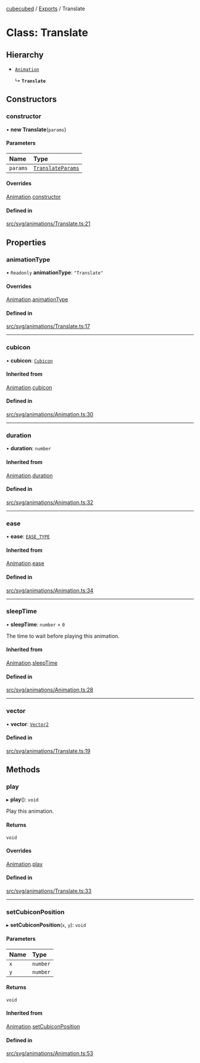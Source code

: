 [cubecubed](/reference/README.md) / [Exports](/reference/modules.md) / Translate

# Class: Translate

## Hierarchy

- [`Animation`](/reference/classes/Animation.md)

  ↳ **`Translate`**

## Constructors

### constructor

• **new Translate**(`params`)

#### Parameters

| Name | Type |
| :------ | :------ |
| `params` | [`TranslateParams`](/reference/interfaces/TranslateParams.md) |

#### Overrides

[Animation](/reference/classes/Animation.md).[constructor](/reference/classes/Animation.md#constructor)

#### Defined in

[src/svg/animations/Translate.ts:21](https://github.com/imaphatduc/cubecubed/blob/0bd348a/src/svg/animations/Translate.ts#L21)

## Properties

### animationType

• `Readonly` **animationType**: ``"Translate"``

#### Overrides

[Animation](/reference/classes/Animation.md).[animationType](/reference/classes/Animation.md#animationtype)

#### Defined in

[src/svg/animations/Translate.ts:17](https://github.com/imaphatduc/cubecubed/blob/0bd348a/src/svg/animations/Translate.ts#L17)

___

### cubicon

• **cubicon**: [`Cubicon`](/reference/classes/Cubicon.md)

#### Inherited from

[Animation](/reference/classes/Animation.md).[cubicon](/reference/classes/Animation.md#cubicon)

#### Defined in

[src/svg/animations/Animation.ts:30](https://github.com/imaphatduc/cubecubed/blob/0bd348a/src/svg/animations/Animation.ts#L30)

___

### duration

• **duration**: `number`

#### Inherited from

[Animation](/reference/classes/Animation.md).[duration](/reference/classes/Animation.md#duration)

#### Defined in

[src/svg/animations/Animation.ts:32](https://github.com/imaphatduc/cubecubed/blob/0bd348a/src/svg/animations/Animation.ts#L32)

___

### ease

• **ease**: [`EASE_TYPE`](/reference/types/EASE_TYPE.md)

#### Inherited from

[Animation](/reference/classes/Animation.md).[ease](/reference/classes/Animation.md#ease)

#### Defined in

[src/svg/animations/Animation.ts:34](https://github.com/imaphatduc/cubecubed/blob/0bd348a/src/svg/animations/Animation.ts#L34)

___

### sleepTime

• **sleepTime**: `number` = `0`

The time to wait before playing this animation.

#### Inherited from

[Animation](/reference/classes/Animation.md).[sleepTime](/reference/classes/Animation.md#sleeptime)

#### Defined in

[src/svg/animations/Animation.ts:28](https://github.com/imaphatduc/cubecubed/blob/0bd348a/src/svg/animations/Animation.ts#L28)

___

### vector

• **vector**: [`Vector2`](/reference/classes/Vector2.md)

#### Defined in

[src/svg/animations/Translate.ts:19](https://github.com/imaphatduc/cubecubed/blob/0bd348a/src/svg/animations/Translate.ts#L19)

## Methods

### play

▸ **play**(): `void`

Play this animation.

#### Returns

`void`

#### Overrides

[Animation](/reference/classes/Animation.md).[play](/reference/classes/Animation.md#play)

#### Defined in

[src/svg/animations/Translate.ts:33](https://github.com/imaphatduc/cubecubed/blob/0bd348a/src/svg/animations/Translate.ts#L33)

___

### setCubiconPosition

▸ **setCubiconPosition**(`x`, `y`): `void`

#### Parameters

| Name | Type |
| :------ | :------ |
| `x` | `number` |
| `y` | `number` |

#### Returns

`void`

#### Inherited from

[Animation](/reference/classes/Animation.md).[setCubiconPosition](/reference/classes/Animation.md#setcubiconposition)

#### Defined in

[src/svg/animations/Animation.ts:53](https://github.com/imaphatduc/cubecubed/blob/0bd348a/src/svg/animations/Animation.ts#L53)
